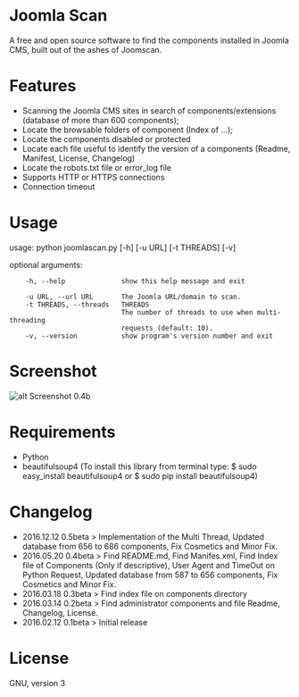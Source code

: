 # Joomla Scan
A free and open source software to find the components installed in Joomla CMS, built out of the ashes of Joomscan.

# Features
* Scanning the Joomla CMS sites in search of components/extensions (database of more than 600 components);
* Locate the browsable folders of component (Index of ...);
* Locate the components disabled or protected
* Locate each file useful to identify the version of a components (Readme, Manifest, License, Changelog)
* Locate the robots.txt file or error_log file
* Supports HTTP or HTTPS connections
* Connection timeout

# Usage

usage: python joomlascan.py [-h] [-u URL] [-t THREADS] [-v]

optional arguments:
``````
    -h, --help              show this help message and exit
 
    -u URL, --url URL       The Joomla URL/domain to scan.
    -t THREADS, --threads   THREADS
                            The number of threads to use when multi-threading
                            requests (default: 10).
    -v, --version           show program's version number and exit
``````
# Screenshot

![alt Screenshot 0.4b](http://cloud.draghetti.it/Rehost_Image/Joomla_Scan_0.4b.png)

# Requirements
* Python
* beautifulsoup4 (To install this library from terminal type: $ sudo easy_install beautifulsoup4 or $ sudo pip install beautifulsoup4)

# Changelog

* 2016.12.12 0.5beta > Implementation of the Multi Thread, Updated database from 656 to 686 components, Fix Cosmetics and Minor Fix.
* 2016.05.20 0.4beta > Find README.md, Find Manifes.xml, Find Index file of Components (Only if descriptive), User Agent and TimeOut on Python Request, Updated database from 587 to 656 components, Fix Cosmetics and Minor Fix.
* 2016.03.18 0.3beta > Find index file on components directory
* 2016.03.14 0.2beta > Find administrator components and file Readme, Changelog, License.
* 2016.02.12 0.1beta > Initial release

# License
GNU, version 3
